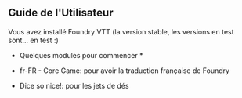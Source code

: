 ## Guide de l'Utilisateur

Vous avez installé Foundry VTT (la version stable, les versions en test sont... en test :)

* Quelques modules pour commencer *

* fr-FR - Core Game: pour avoir la traduction française de Foundry
* Dice so nice!: pour les jets de dés

